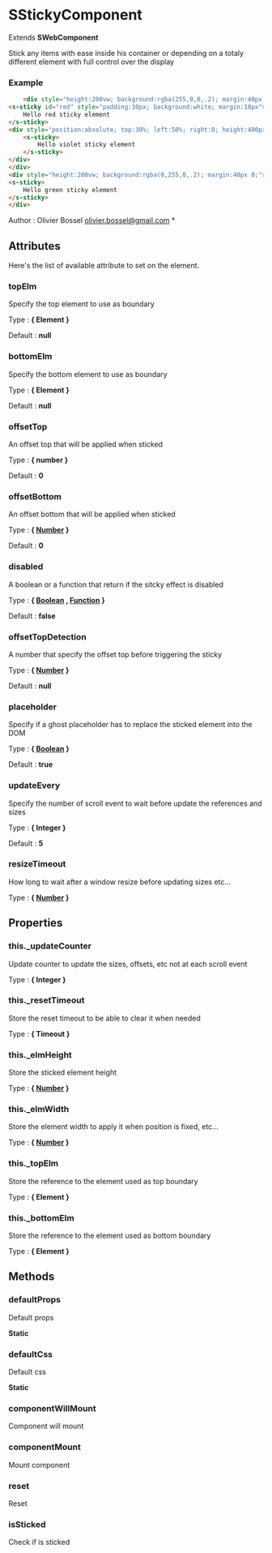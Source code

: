 # SStickyComponent

Extends **SWebComponent**

Stick any items with ease inside his container or depending on a totaly different element with full control over the display


### Example
```html
	<div style="height:200vw; background:rgba(255,0,0,.2); margin:40px 0;">
<s-sticky id="red" style="padding:10px; background:white; margin:10px">
	Hello red sticky element
</s-sticky>
<div style="position:absolute; top:30%; left:50%; right:0; height:400px; background:rgba(0,0,255,.2)">
	<s-sticky>
		Hello violet sticky element
	</s-sticky>
</div>
</div>
<div style="height:200vw; background:rgba(0,255,0,.2); margin:40px 0;">
<s-sticky>
	Hello green sticky element
</s-sticky>
</div>
```
Author : Olivier Bossel <olivier.bossel@gmail.com> *




## Attributes

Here's the list of available attribute to set on the element.

### topElm

Specify the top element to use as boundary

Type : **{ Element }**

Default : **null**


### bottomElm

Specify the bottom element to use as boundary

Type : **{ Element }**

Default : **null**


### offsetTop

An offset top that will be applied when sticked

Type : **{ number }**

Default : **0**


### offsetBottom

An offset bottom that will be applied when sticked

Type : **{ [Number](https://developer.mozilla.org/fr/docs/Web/JavaScript/Reference/Objets_globaux/Number) }**

Default : **0**


### disabled

A boolean or a function that return if the sitcky effect is disabled

Type : **{ [Boolean](https://developer.mozilla.org/fr/docs/Web/JavaScript/Reference/Objets_globaux/Boolean) , [Function](https://developer.mozilla.org/fr/docs/Web/JavaScript/Reference/Objets_globaux/Function) }**

Default : **false**


### offsetTopDetection

A number that specify the offset top before triggering the sticky

Type : **{ [Number](https://developer.mozilla.org/fr/docs/Web/JavaScript/Reference/Objets_globaux/Number) }**

Default : **null**


### placeholder

Specify if a ghost placeholder has to replace the sticked element into the DOM

Type : **{ [Boolean](https://developer.mozilla.org/fr/docs/Web/JavaScript/Reference/Objets_globaux/Boolean) }**

Default : **true**


### updateEvery

Specify the number of scroll event to wait before update the references and sizes

Type : **{ Integer }**

Default : **5**


### resizeTimeout

How long to wait after a window resize before updating sizes etc...

Type : **{ [Number](https://developer.mozilla.org/fr/docs/Web/JavaScript/Reference/Objets_globaux/Number) }**



## Properties


### this._updateCounter

Update counter to update the sizes, offsets, etc not at each scroll event

Type : **{ Integer }**


### this._resetTimeout

Store the reset timeout to be able to clear it when needed

Type : **{ Timeout }**


### this._elmHeight

Store the sticked element height

Type : **{ [Number](https://developer.mozilla.org/fr/docs/Web/JavaScript/Reference/Objets_globaux/Number) }**


### this._elmWidth

Store the element width to apply it when position is fixed, etc...

Type : **{ [Number](https://developer.mozilla.org/fr/docs/Web/JavaScript/Reference/Objets_globaux/Number) }**


### this._topElm

Store the reference to the element used as top boundary

Type : **{ Element }**


### this._bottomElm

Store the reference to the element used as bottom boundary

Type : **{ Element }**


## Methods


### defaultProps

Default props

**Static**


### defaultCss

Default css

**Static**


### componentWillMount

Component will mount


### componentMount

Mount component


### reset

Reset


### isSticked

Check if is sticked